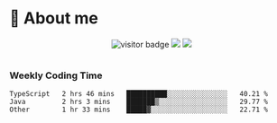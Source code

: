 <!-- ![](https://youpai.roccoshi.top/img/20200804214216.png) -->

# 🧐 About me
 
<p align="center">
<img src="https://visitor-badge.laobi.icu/badge?page_id=Lincest.Lincest&title=hits" alt="visitor badge"/>
<a href="mailto:imroccoshi@gmail.com"><img src="https://img.shields.io/badge/gmail-imroccoshi%40gmail.com-red"></a>
<a href="https://blog.roccoshi.top"><img src="https://img.shields.io/badge/blog-roccoshi-green"></a>
</p>

<div align="center">
  <img src="https://github-readme-stats.vercel.app/api?username=Lincest&show_icons=true&count_private=true&show_owner=true" alt="">
   <!-- <img src="https://github-readme-stats.vercel.app/api/wakatime?username=Moreality&v=2" alt=""/> -->
</div>

### Weekly Coding Time

<!--START_SECTION:waka-->

```text
TypeScript   2 hrs 46 mins   ██████████░░░░░░░░░░░░░░░   40.21 %
Java         2 hrs 3 mins    ███████▒░░░░░░░░░░░░░░░░░   29.77 %
Other        1 hr 33 mins    █████▓░░░░░░░░░░░░░░░░░░░   22.71 %
```

<!--END_SECTION:waka-->



